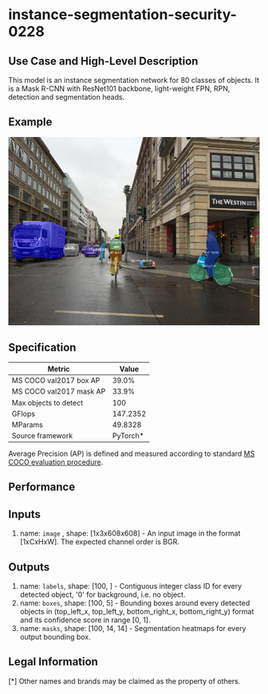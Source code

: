 # instance-segmentation-security-0228

## Use Case and High-Level Description

This model is an instance segmentation network for 80 classes of objects.
It is a Mask R-CNN with ResNet101 backbone, light-weight FPN, RPN,
detection and segmentation heads.

## Example

![](./instance-segmentation-security-0228.png)

## Specification

| Metric                          | Value                                     |
|---------------------------------|-------------------------------------------|
| MS COCO val2017 box AP          | 39.0%                                     |
| MS COCO val2017 mask AP         | 33.9%                                     |
| Max objects to detect           | 100                                       |
| GFlops                          | 147.2352                                  |
| MParams                         | 49.8328                                   |
| Source framework                | PyTorch\*                                 |

Average Precision (AP) is defined and measured according to standard
[MS COCO evaluation procedure](http://cocodataset.org/#detection-eval).

## Performance

## Inputs

1.	name: `image` , shape: [1x3x608x608] - An input image in the format
    [1xCxHxW]. The expected channel order is BGR.

## Outputs

1.	name: `labels`, shape: [100, ] - Contiguous integer class ID for every
    detected object, '0' for background, i.e. no object.
2.	name: `boxes`, shape: [100, 5] - Bounding boxes around every detected objects
    in (top_left_x, top_left_y, bottom_right_x, bottom_right_y) format and its
    confidence score in range [0, 1].
3.	name: `masks`, shape: [100, 14, 14] - Segmentation heatmaps for every output
    bounding box.

## Legal Information
[*] Other names and brands may be claimed as the property of others.
